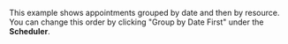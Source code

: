 This example shows appointments grouped by&nbsp;date and then by&nbsp;resource. You can change this order by&nbsp;clicking "Group by&nbsp;Date First" under the <b>Scheduler</b>.